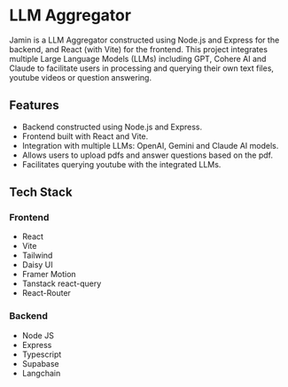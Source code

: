 # LLM Aggregator

Jamin is a LLM Aggregator constructed using Node.js and Express for the backend, and React (with Vite) for the frontend. This project integrates multiple Large Language Models (LLMs) including GPT, Cohere AI and Claude to facilitate users in processing and querying their own text files, youtube videos or question answering.

## Features

- Backend constructed using Node.js and Express.
- Frontend built with React and Vite.
- Integration with multiple LLMs: OpenAI, Gemini and Claude AI models.
- Allows users to upload pdfs and answer questions based on the pdf.
- Facilitates querying youtube with the integrated LLMs.

## Tech Stack

### Frontend
- React 
- Vite
- Tailwind
- Daisy UI
- Framer Motion
- Tanstack react-query
- React-Router

### Backend
- Node JS
- Express
- Typescript
- Supabase
- Langchain
